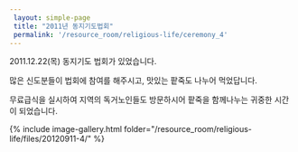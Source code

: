 ```yaml
--- 
 layout: simple-page 
 title: "2011년 동지기도법회"
 permalink: '/resource_room/religious-life/ceremony_4'
--- 
```


2011.12.22(목) 동지기도 법회가 있었습니다.

많은 신도분들이 법회에 참여를 해주시고, 맛있는 팥죽도 나누어 먹었답니다.

무료급식을 실시하여 지역의 독거노인들도 방문하시어 팥죽을 함께나누는 귀중한 시간이 되었습니다.

{% include image-gallery.html folder="/resource_room/religious-life/files/20120911-4/" %}